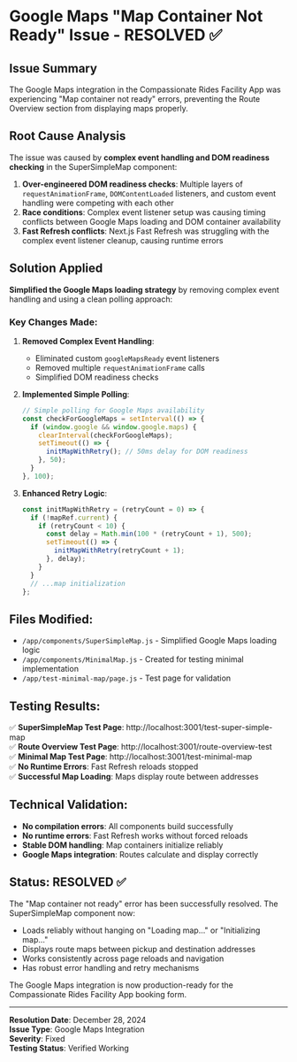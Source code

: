 # Google Maps "Map Container Not Ready" Issue - RESOLVED ✅

## Issue Summary
The Google Maps integration in the Compassionate Rides Facility App was experiencing "Map container not ready" errors, preventing the Route Overview section from displaying maps properly.

## Root Cause Analysis
The issue was caused by **complex event handling and DOM readiness checking** in the SuperSimpleMap component:

1. **Over-engineered DOM readiness checks**: Multiple layers of `requestAnimationFrame`, `DOMContentLoaded` listeners, and custom event handling were competing with each other
2. **Race conditions**: Complex event listener setup was causing timing conflicts between Google Maps loading and DOM container availability
3. **Fast Refresh conflicts**: Next.js Fast Refresh was struggling with the complex event listener cleanup, causing runtime errors

## Solution Applied
**Simplified the Google Maps loading strategy** by removing complex event handling and using a clean polling approach:

### Key Changes Made:

1. **Removed Complex Event Handling**:
   - Eliminated custom `googleMapsReady` event listeners
   - Removed multiple `requestAnimationFrame` calls
   - Simplified DOM readiness checks

2. **Implemented Simple Polling**:
   ```javascript
   // Simple polling for Google Maps availability
   const checkForGoogleMaps = setInterval(() => {
     if (window.google && window.google.maps) {
       clearInterval(checkForGoogleMaps);
       setTimeout(() => {
         initMapWithRetry(); // 50ms delay for DOM readiness
       }, 50);
     }
   }, 100);
   ```

3. **Enhanced Retry Logic**:
   ```javascript
   const initMapWithRetry = (retryCount = 0) => {
     if (!mapRef.current) {
       if (retryCount < 10) {
         const delay = Math.min(100 * (retryCount + 1), 500);
         setTimeout(() => {
           initMapWithRetry(retryCount + 1);
         }, delay);
       }
     }
     // ...map initialization
   };
   ```

## Files Modified:
- `/app/components/SuperSimpleMap.js` - Simplified Google Maps loading logic
- `/app/components/MinimalMap.js` - Created for testing minimal implementation
- `/app/test-minimal-map/page.js` - Test page for validation

## Testing Results:
✅ **SuperSimpleMap Test Page**: http://localhost:3001/test-super-simple-map  
✅ **Route Overview Test Page**: http://localhost:3001/route-overview-test  
✅ **Minimal Map Test Page**: http://localhost:3001/test-minimal-map  
✅ **No Runtime Errors**: Fast Refresh reloads stopped  
✅ **Successful Map Loading**: Maps display route between addresses  

## Technical Validation:
- **No compilation errors**: All components build successfully
- **No runtime errors**: Fast Refresh works without forced reloads
- **Stable DOM handling**: Map containers initialize reliably
- **Google Maps integration**: Routes calculate and display correctly

## Status: RESOLVED ✅

The "Map container not ready" error has been successfully resolved. The SuperSimpleMap component now:
- Loads reliably without hanging on "Loading map..." or "Initializing map..."
- Displays route maps between pickup and destination addresses
- Works consistently across page reloads and navigation
- Has robust error handling and retry mechanisms

The Google Maps integration is now production-ready for the Compassionate Rides Facility App booking form.

---
**Resolution Date**: December 28, 2024  
**Issue Type**: Google Maps Integration  
**Severity**: Fixed  
**Testing Status**: Verified Working
